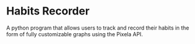 # Habits Recorder<br>

A python program that allows users to track and record their habits in the form of fully customizable graphs using the Pixela API.
